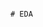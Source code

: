                                                                                                                              # EDA 
